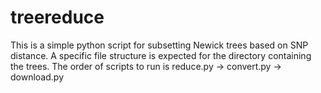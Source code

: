 # treereduce

This is a simple python script for subsetting Newick trees based on SNP distance.
A specific file structure is expected for the directory containing the trees.
The order of scripts to run is reduce.py -> convert.py -> download.py
